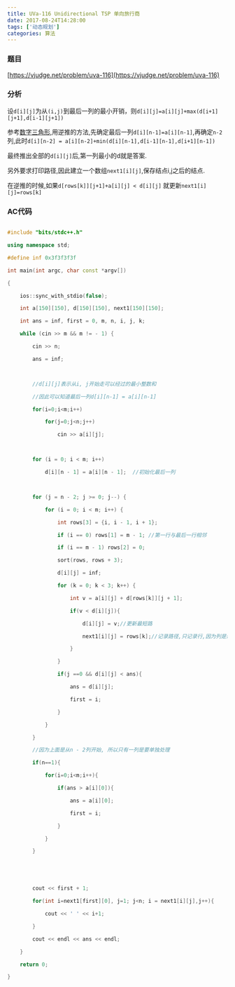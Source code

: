 ```yaml
---
title: UVa-116 Unidirectional TSP 单向旅行商
date: 2017-08-24T14:28:00
tags: ['动态规划']
categories: 算法
---
```


### 题目

[https://vjudge.net/problem/uva-116](https://vjudge.net/problem/uva-116)

### 分析

设`d[i][j]`为从`(i,j)`到最后一列的最小开销，则`d[i][j]=a[i][j]+max(d[i+1][j+1],d[i-1][j+1])`

参考[数字三角形](http://www.cnblogs.com/lepeCoder/p/dp_triangle.html),用逆推的方法,先确定最后一列`d[i][n-1]=a[i][n-1]`,再确定`n-2`列,此时`d[i][n-2] = a[i][n-2]+min(d[i][n-1],d[i-1][n-1],d[i+1][n-1])`

最终推出全部的`d[i][j]`后,第一列最小的d就是答案.


另外要求打印路径,因此建立一个数组`next1[i][j]`,保存结点i,j之后的结点.

在逆推的时候,如果`d[rows[k]][j+1]+a[i][j] < d[i][j]` 就更新`next1[i][j]=rows[k]`



### AC代码

```cpp

#include "bits/stdc++.h"

using namespace std;

#define inf 0x3f3f3f3f

int main(int argc, char const *argv[])

{

    ios::sync_with_stdio(false);

    int a[150][150], d[150][150], next1[150][150];

    int ans = inf, first = 0, m, n, i, j, k;

    while (cin >> m && m != - 1) {

        cin >> n;

        ans = inf;



        //d[i][j]表示从i, j开始走可以经过的最小整数和

        //因此可以知道最后一列d[i][n-1] = a[i][n-1]

        for(i=0;i<m;i++)

            for(j=0;j<n;j++)

                cin >> a[i][j];



        for (i = 0; i < m; i++)

            d[i][n - 1] = a[i][n - 1];  //初始化最后一列



        for (j = n - 2; j >= 0; j--) {

            for (i = 0; i < m; i++) {

                int rows[3] = {i, i - 1, i + 1};

                if (i == 0) rows[1] = m - 1; //第一行与最后一行相邻

                if (i == m - 1) rows[2] = 0;

                sort(rows, rows + 3);

                d[i][j] = inf;

                for (k = 0; k < 3; k++) {

                    int v = a[i][j] + d[rows[k]][j + 1];

                    if(v < d[i][j]){

                        d[i][j] = v;//更新最短路

                        next1[i][j] = rows[k];//记录路径,只记录行,因为列是递增的

                    }

                }

                if(j ==0 && d[i][j] < ans){

                    ans = d[i][j];

                    first = i;

                }

            }

        }

        //因为上面是从n - 2列开始, 所以只有一列是要单独处理

        if(n==1){

            for(i=0;i<m;i++){

                if(ans > a[i][0]){

                    ans = a[i][0];

                    first = i;

                }

            }

        }





        cout << first + 1;

        for(int i=next1[first][0], j=1; j<n; i = next1[i][j],j++){

            cout << ' ' << i+1;

        }

        cout << endl << ans << endl;

    }

    return 0;

}

```
    